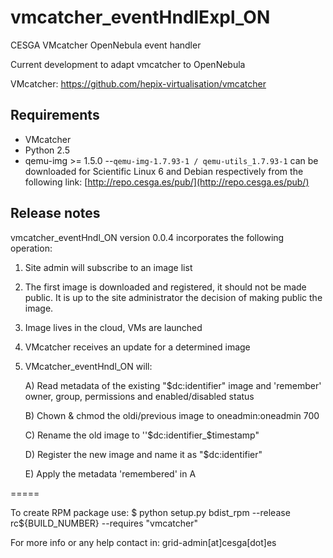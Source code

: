 vmcatcher_eventHndlExpl_ON
=========

CESGA VMcatcher OpenNebula event handler

Current development to adapt vmcatcher to OpenNebula

VMcatcher: https://github.com/hepix-virtualisation/vmcatcher


Requirements
------------

* VMcatcher
* Python 2.5
* qemu-img >= 1.5.0 --`qemu-img-1.7.93-1 / qemu-utils_1.7.93-1` can be downloaded for Scientific Linux 6 and Debian respectively from the following link: [http://repo.cesga.es/pub/](http://repo.cesga.es/pub/)

Release notes
------------

vmcatcher_eventHndl_ON version 0.0.4 incorporates the following operation:

1. Site admin will subscribe to an image list
2. The first image is downloaded and registered, it should not be made public. It is up to the site administrator the decision of making public the image.
3. Image lives in the cloud, VMs are launched
4. VMcatcher receives an update for a determined image
5. VMcatcher_eventHndl_ON will: 

   A) Read metadata of the existing "$dc:identifier" image and 'remember' owner, group, permissions and enabled/disabled status

   B) Chown & chmod the oldi/previous image to oneadmin:oneadmin 700

   C) Rename the old image to ''$dc:identifier_$timestamp"

   D) Register the new image and name it as "$dc:identifier"

   E) Apply the metadata 'remembered' in A

=====

To create RPM package use:
$ python setup.py bdist_rpm --release rc${BUILD_NUMBER} --requires "vmcatcher"

For more info or any help contact in: grid-admin[at]cesga[dot]es
